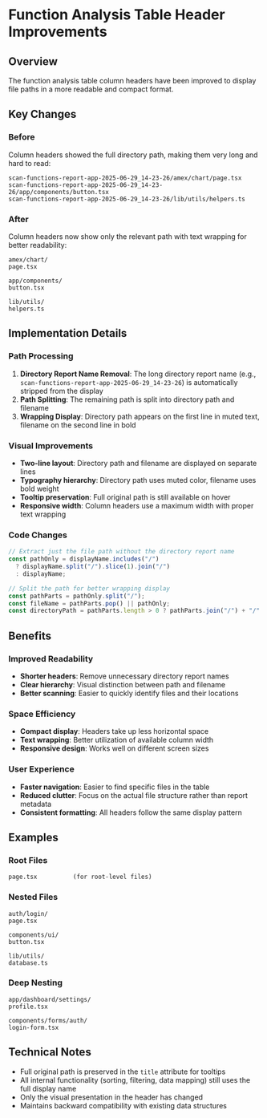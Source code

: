 # Function Analysis Table Header Improvements

## Overview

The function analysis table column headers have been improved to display file paths in a more readable and compact format.

## Key Changes

### Before

Column headers showed the full directory path, making them very long and hard to read:

```
scan-functions-report-app-2025-06-29_14-23-26/amex/chart/page.tsx
scan-functions-report-app-2025-06-29_14-23-26/app/components/button.tsx
scan-functions-report-app-2025-06-29_14-23-26/lib/utils/helpers.ts
```

### After

Column headers now show only the relevant path with text wrapping for better readability:

```
amex/chart/
page.tsx

app/components/
button.tsx

lib/utils/
helpers.ts
```

## Implementation Details

### Path Processing

1. **Directory Report Name Removal**: The long directory report name (e.g., `scan-functions-report-app-2025-06-29_14-23-26`) is automatically stripped from the display
2. **Path Splitting**: The remaining path is split into directory path and filename
3. **Wrapping Display**: Directory path appears on the first line in muted text, filename on the second line in bold

### Visual Improvements

- **Two-line layout**: Directory path and filename are displayed on separate lines
- **Typography hierarchy**: Directory path uses muted color, filename uses bold weight
- **Tooltip preservation**: Full original path is still available on hover
- **Responsive width**: Column headers use a maximum width with proper text wrapping

### Code Changes

```typescript
// Extract just the file path without the directory report name
const pathOnly = displayName.includes("/")
  ? displayName.split("/").slice(1).join("/")
  : displayName;

// Split the path for better wrapping display
const pathParts = pathOnly.split("/");
const fileName = pathParts.pop() || pathOnly;
const directoryPath = pathParts.length > 0 ? pathParts.join("/") + "/" : "";
```

## Benefits

### Improved Readability

- **Shorter headers**: Remove unnecessary directory report names
- **Clear hierarchy**: Visual distinction between path and filename
- **Better scanning**: Easier to quickly identify files and their locations

### Space Efficiency

- **Compact display**: Headers take up less horizontal space
- **Text wrapping**: Better utilization of available column width
- **Responsive design**: Works well on different screen sizes

### User Experience

- **Faster navigation**: Easier to find specific files in the table
- **Reduced clutter**: Focus on the actual file structure rather than report metadata
- **Consistent formatting**: All headers follow the same display pattern

## Examples

### Root Files

```
page.tsx          (for root-level files)
```

### Nested Files

```
auth/login/
page.tsx

components/ui/
button.tsx

lib/utils/
database.ts
```

### Deep Nesting

```
app/dashboard/settings/
profile.tsx

components/forms/auth/
login-form.tsx
```

## Technical Notes

- Full original path is preserved in the `title` attribute for tooltips
- All internal functionality (sorting, filtering, data mapping) still uses the full display name
- Only the visual presentation in the header has changed
- Maintains backward compatibility with existing data structures

